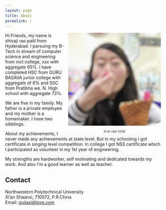 ```yaml
---
layout: page
title: About
permalink: /
---
```


<div style="float:right;margin-left:1em;max-width:300px;">
<img src="static/photo.jpg" alt="Me" />
<p style="text-align:center;font-size:0.66em;">Xi'an (Apr 2016)</p>
</div>

Hi Friends, my name is shivaji rao patil from Hyderabad. I parsuing my B-Tech in stream of computer science and engineering from nict college, xxx with aggregate 65%. I have completed HSC from GURU BASAVA junior college with aggregate of 6% and SSC from Pratibha we. N. High school with aggregate 73%.

We are five in my family. My father is a private employee and my mother is a homemaker. I have two sibblings.

About my achievements, I never made any achievements at state level. But in my schooling I got certificate in singing level competition. In college I got NSS certificate which I participated as volunteer in my 1st year of engineering.

My strengths are hardworker, self motivating and dedicated towards my work. And also I'm a good learner as well as teacher.

## Contact

Northwestern Polytechnical University<br />
Xi’an Shaanxi, 710072, P.R.China<br />
Email: [gujiaxi@love.com](mailto:gujiaxi@love.com)
